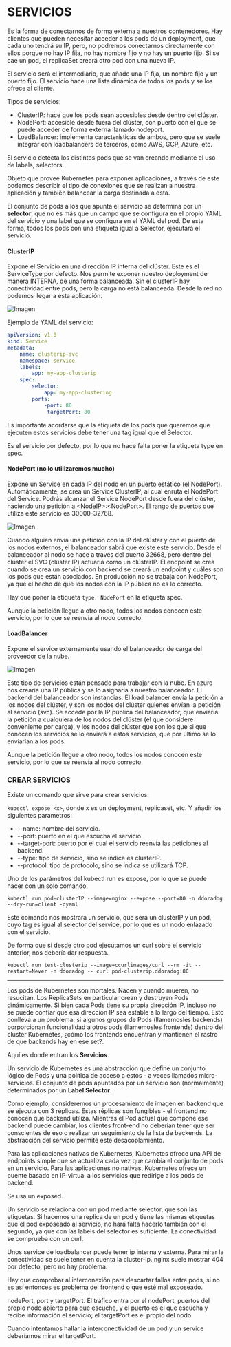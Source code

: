 
# SERVICIOS

Es la forma de conectarnos de forma externa a nuestros contenedores.
Hay clientes que pueden necesitar acceder a los pods de un deployment, que cada uno tendrá su IP, pero, no podremos conectarnos directamente con ellos porque no hay IP fija, no hay nombre fijo y no hay un puerto fijo. 
Si se cae un pod, el replicaSet creará otro pod con una nueva IP.

El servicio será el intermediario, que añade una IP fija, un nombre fijo y un puerto fijo. El servicio hace una lista dinámica de todos los pods y se los ofrece al cliente. 

Tipos de servicios:

- ClusterIP: hace que los pods sean accesibles desde dentro del clúster. 
- NodePort: accesible desde fuera del clúster, con puerto con el que se puede acceder de forma externa llamado nodeport. 
- LoadBalancer: implementa características de ambos, pero que se suele integrar con loadbalancers de terceros, como AWS, GCP, Azure, etc. 

El servicio detecta los distintos pods que se van creando mediante el uso de labels, selectors. 

Objeto que provee Kubernetes para exponer aplicaciones, a través de este podemos describir el tipo de conexiones que se realizan a nuestra aplicación y también balancear la carga destinada a esta. 

El conjunto de pods a los que apunta el servicio se determina por un **selector**, que no es más que un campo que se configura en el propio YAML del servicio y una label que se configura en el YAML del pod. De esta forma, todos los pods con una etiqueta igual a Selector, ejecutará el servicio. 


#### ClusterIP
Expone el Servicio en una dirección IP interna del clúster. Este es el ServiceType por defecto. 
Nos permite exponer nuestro deployment de manera INTERNA, de una forma balanceada. Sin el clusterIP hay conectividad entre pods, pero la carga no está balanceada. Desde la red no podemos llegar a esta aplicación. 

![Imagen](/CKA-Prep/ANEXO%20IMAGENES/Pasted%20image%2020230314153203.png)

Ejemplo de YAML del servicio:

```yaml
apiVersion: v1.0
kind: Service
metadata:
	name: clusterip-svc
	namespace: service
	labels:
		app: my-app-clusterip
	spec:
		selector:
			app: my-app-clustering
		ports:
			-port: 80
			 targetPort: 80
```

Es importante acordarse que la etiqueta de los pods que queremos que ejecuten estos servicios debe tener una tag igual que el Selector. 

Es el servicio por defecto, por lo que no hace falta poner la etiqueta type en spec. 


#### NodePort (no lo utilizaremos mucho)

Expone un Service en cada IP del nodo en un puerto estático (el NodePort). Automáticamente, se crea un Service ClusterIP, al cual enruta el NodePort del Service. Podrás alcanzar el Service NodePort desde fuera del clúster, haciendo una petición a \<NodeIP\>:\<NodePort\>. El rango de puertos que utiliza este servicio es 30000-32768. 

![Imagen](/CKA-Prep/ANEXO%20IMAGENES/Pasted%20image%2020230314153712.png)

Cuando alguien envía una petición con la IP del clúster y con el puerto de los nodos externos, el balanceador sabrá que existe este servicio. Desde el balanceador al nodo se hace a través del puerto 32668, pero dentro del clúster el SVC (clúster IP) actuaría como un clústerIP. 
El endpoint se crea cuando se crea un servicio con backend se creará un endpoint y cuáles son los pods que están asociados.
En producción no se trabaja con NodePort, ya que el hecho de que los nodos con la IP pública no es lo correcto.

Hay que poner la etiqueta ``type: NodePort`` en la etiqueta spec. 

Aunque la petición llegue a otro nodo, todos los nodos conocen este servicio, por lo que se reenvía al nodo correcto.


#### LoadBalancer

Expone el service externamente usando el balanceador de carga del proveedor de la nube. 

![Imagen](/CKA-Prep/ANEXO%20IMAGENES/Pasted%20image%2020230314154959.png)

Este tipo de servicios están pensado para trabajar con la nube. En azure nos crearía una IP pública y se lo asignaría a nuestro balanceador. El backend del balanceador son instancias. El load balancer envía la petición a los nodos del clúster, y son los nodos del clúster quienes envían la petición al servicio (svc). Se accede por la IP pública del balanceador, que enviaría la petición a cualquiera de los nodos del clúster (el que considere conveniente por carga), y los nodos del clúster que son los que si que conocen los servicios se lo enviará a estos servicios, que por último se lo enviarían a los pods. 

Aunque la petición llegue a otro nodo, todos los nodos conocen este servicio, por lo que se reenvía al nodo correcto.


### CREAR SERVICIOS

Existe un comando que sirve para crear servicios:

``kubectl expose <x>``, donde x es un deployment, replicaset, etc. 
Y añadir los siguientes parametros: 

- --name: nombre del servicio.
- --port: puerto en el que escucha el servicio.
- --target-port: puerto por el cual el servicio reenvía las peticiones al backend.
- --type: tipo de servicio, sino se indica es clusterIP.
- --protocol: tipo de protocolo, sino se indica se utilizará TCP. 

Uno de los parámetros del kubectl run es expose, por lo que se puede hacer con un solo comando. 

```shell
kubectl run pod-clusterIP --image=nginx --expose --port=80 -n ddoradog --dry-run=client -oyaml
```

Este comando nos mostrará un servicio, que será un clusterIP y un pod, cuyo tag es igual al selector del service, por lo que es un nodo enlazado con el servicio.

De forma que si desde otro pod ejecutamos un curl sobre el servicio anterior, nos debería dar respuesta. 

```shell
kubectl run test-clusterip --image=ccurlimages/curl --rm -it --restart=Never -n ddoradog -- curl pod-clusterip.ddoradog:80
```

---

Los pods de Kubernetes son mortales. Nacen y cuando mueren, no resucitan. Los ReplicaSets en particular crean y destruyen Pods dinámicamente. Si bien cada Pods tiene su propia dirección IP, incluso no se puede confiar que esa dirección IP sea estable a lo largo del tiempo. Esto conlleva a un problema: si algunos grupos de Pods (llamemosles backends) porporcionan funcionalidad a otros pods (llamemosles frontends) dentro del cluster Kubernetes, ¿cómo los frontends encuentran y mantienen el rastro de que backends hay en ese set?.

Aquí es donde entran los **Servicios**.

Un servicio de Kubernetes es una abstracción que define un conjunto lógico de Pods y una política de acceso a estos - a veces llamados micro-servicios. El conjunto de pods apuntados por un servicio son (normalmente) determinados por un **Label Selector**.

Como ejemplo, consideremos un procesamiento de imagen en backend que se ejecuta con 3 réplicas. Estas réplicas son fungibles - el frontend no conocen qué backend utiliza. Mientras el Pod actual que compone ese backend puede cambiar, los clientes front-end no deberían tener que ser conscientes de eso o realizar un seguimiento de la lista de backends. La abstracción del servicio permite este desacoplamiento. 

Para las aplicaciones nativas de Kubernetes, Kubernetes ofrece una API de endpoints simple que se actualiza cada vez que cambia el conjunto de pods en un servicio. Para las aplicaciones no nativas, Kubernetes ofrece un puente basado en IP-virtual a los servicios que redirige a los pods de backend. 

Se usa un exposed. 

Un servicio se relaciona con un pod mediante selector, que son las etiquetas. Si hacemos una replica de un pod y tiene las mismas etiquetas que el pod exposeado al servicio, no hará falta hacerlo también con el segundo, ya que con las labels del selector es suficiente. 
La conectividad se comprueba con un curl. 

Unos service de loadbalancer puede tener ip interna y externa. Para mirar la conectividad se suele tener en cuenta la cluster-ip. nginx suele mostrar 404 por defecto, pero no hay problema. 

Hay que comprobar al interconexión para descartar fallos entre pods, si no es así entonces es problema del frontend o que esté mal exposeado.

nodePort, port y targetPort. 
El tráfico entra por el nodePort, puertos del propio nodo abierto para que escuche, y el puerto es el que escucha y recibe información el servicio; el targetPort es el propio del nodo. 

Cuando intentamos hallar la interconectividad de un pod y un service deberíamos mirar el targetPort.  
